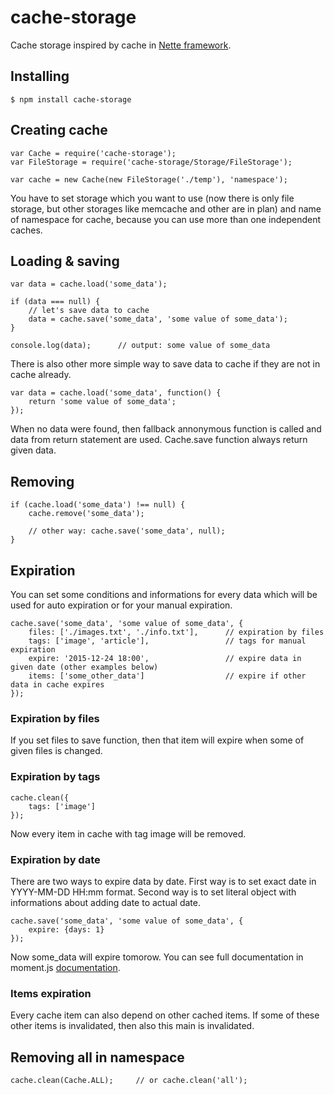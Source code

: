 # cache-storage
Cache storage inspired by cache in [Nette framework](http://doc.nette.org/en/caching).

## Installing

```
$ npm install cache-storage
```

## Creating cache

```
var Cache = require('cache-storage');
var FileStorage = require('cache-storage/Storage/FileStorage');

var cache = new Cache(new FileStorage('./temp'), 'namespace');
```

You have to set storage which you want to use (now there is only file storage, but other storages like memcache and other
are in plan) and name of namespace for cache, because you can use more than one independent caches.

## Loading & saving

```
var data = cache.load('some_data');

if (data === null) {
	// let's save data to cache
	data = cache.save('some_data', 'some value of some_data');
}

console.log(data);		// output: some value of some_data
```

There is also other more simple way to save data to cache if they are not in cache already.

```
var data = cache.load('some_data', function() {
	return 'some value of some_data';
});
```

When no data were found, then fallback annonymous function is called and data from return statement are used.
Cache.save function always return given data.

## Removing

```
if (cache.load('some_data') !== null) {
	cache.remove('some_data');

	// other way: cache.save('some_data', null);
}
```

## Expiration

You can set some conditions and informations for every data which will be used for auto expiration or for your manual
expiration.

```
cache.save('some_data', 'some value of some_data', {
	files: ['./images.txt', './info.txt'],		// expiration by files
	tags: ['image', 'article'],					// tags for manual expiration
	expire: '2015-12-24 18:00',					// expire data in given date (other examples below)
	items: ['some_other_data']					// expire if other data in cache expires
});
```

### Expiration by files

If you set files to save function, then that item will expire when some of given files is changed.

### Expiration by tags

```
cache.clean({
	tags: ['image']
});
```

Now every item in cache with tag image will be removed.

### Expiration by date

There are two ways to expire data by date. First way is to set exact date in YYYY-MM-DD HH:mm format. Second way is to
set literal object with informations about adding date to actual date.

```
cache.save('some_data', 'some value of some_data', {
	expire: {days: 1}
});
```

Now some_data will expire tomorow. You can see full documentation in moment.js [documentation](http://momentjs.com/docs/#/manipulating/add/).

### Items expiration

Every cache item can also depend on other cached items. If some of these other items is invalidated, then also this main
is invalidated.

## Removing all in namespace

```
cache.clean(Cache.ALL);		// or cache.clean('all');
```